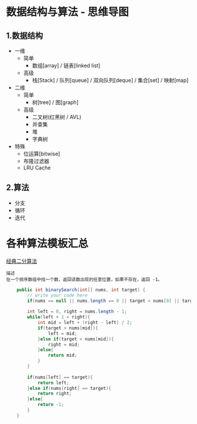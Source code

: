 # 数据结构与算法 - 思维导图
## 1.数据结构
  - 一维
    - 简单
      - 数组[array] / 链表[linked list]
    - 高级
      - 栈[Stack] / 队列[queue] / 双向队列[deque] / 集合[set] / 映射[map]
  - 二维
    - 简单
      - 树[tree] / 图[graph]
    - 高级
      - 二叉树(红黑树 / AVL)
      - 并查集
      - 堆
      - 字典树
  - 特殊
    - 位运算[bitwise]
    - 布隆过滤器
    - LRU Cache
## 2.算法
 - 分支
 - 循环
 - 迭代
# 各种算法模板汇总
[经典二分算法](https://www.lintcode.com/problem/classical-binary-search)
```text
描述
在一个排序数组中找一个数，返回该数出现的任意位置，如果不存在，返回 -1。
```
```Java
    public int binarySearch(int[] nums, int target) {
        // write your code here
        if(nums == null || nums.length == 0 || target < nums[0] || target > nums[nums.length - 1]) return -1;
        
        int left = 0, right = nums.length - 1;
        while(left + 1 < right){
            int mid = left + (right - left) / 2;
            if(target > nums[mid]){
                left = mid;
            }else if(target < nums[mid]){
                right = mid;
            }else{
                return mid;
            }
        }
        
        if(nums[left] == target){
            return left;
        }else if(nums[right] == target){
            return right;
        }else{
            return -1;
        }
    }
```
